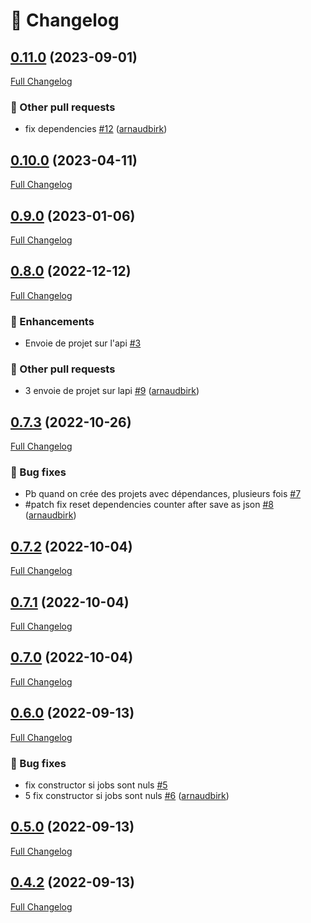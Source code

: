 # 📑 Changelog

## [0.11.0](https://github.com/ign-gpao/builder-python/tree/0.11.0) (2023-09-01)

[Full Changelog](https://github.com/ign-gpao/builder-python/compare/0.10.0...0.11.0)

### 📁 Other pull requests

- fix dependencies [\#12](https://github.com/ign-gpao/builder-python/pull/12) ([arnaudbirk](https://github.com/arnaudbirk))

## [0.10.0](https://github.com/ign-gpao/builder-python/tree/0.10.0) (2023-04-11)

[Full Changelog](https://github.com/ign-gpao/builder-python/compare/0.9.0...0.10.0)

## [0.9.0](https://github.com/ign-gpao/builder-python/tree/0.9.0) (2023-01-06)

[Full Changelog](https://github.com/ign-gpao/builder-python/compare/0.8.0...0.9.0)

## [0.8.0](https://github.com/ign-gpao/builder-python/tree/0.8.0) (2022-12-12)

[Full Changelog](https://github.com/ign-gpao/builder-python/compare/0.7.3...0.8.0)

### 🚀 Enhancements

- Envoie de projet sur l'api [\#3](https://github.com/ign-gpao/builder-python/issues/3)

### 📁 Other pull requests

- 3 envoie de projet sur lapi [\#9](https://github.com/ign-gpao/builder-python/pull/9) ([arnaudbirk](https://github.com/arnaudbirk))

## [0.7.3](https://github.com/ign-gpao/builder-python/tree/0.7.3) (2022-10-26)

[Full Changelog](https://github.com/ign-gpao/builder-python/compare/0.7.2...0.7.3)

### 🐛 Bug fixes

- Pb quand on crée des projets avec dépendances, plusieurs fois [\#7](https://github.com/ign-gpao/builder-python/issues/7)
- \#patch fix reset dependencies counter after save as json [\#8](https://github.com/ign-gpao/builder-python/pull/8) ([arnaudbirk](https://github.com/arnaudbirk))

## [0.7.2](https://github.com/ign-gpao/builder-python/tree/0.7.2) (2022-10-04)

[Full Changelog](https://github.com/ign-gpao/builder-python/compare/0.7.1...0.7.2)

## [0.7.1](https://github.com/ign-gpao/builder-python/tree/0.7.1) (2022-10-04)

[Full Changelog](https://github.com/ign-gpao/builder-python/compare/0.7.0...0.7.1)

## [0.7.0](https://github.com/ign-gpao/builder-python/tree/0.7.0) (2022-10-04)

[Full Changelog](https://github.com/ign-gpao/builder-python/compare/0.6.0...0.7.0)

## [0.6.0](https://github.com/ign-gpao/builder-python/tree/0.6.0) (2022-09-13)

[Full Changelog](https://github.com/ign-gpao/builder-python/compare/0.5.0...0.6.0)

### 🐛 Bug fixes

- fix constructor si jobs sont nuls [\#5](https://github.com/ign-gpao/builder-python/issues/5)
- 5 fix constructor si jobs sont nuls [\#6](https://github.com/ign-gpao/builder-python/pull/6) ([arnaudbirk](https://github.com/arnaudbirk))

## [0.5.0](https://github.com/ign-gpao/builder-python/tree/0.5.0) (2022-09-13)

[Full Changelog](https://github.com/ign-gpao/builder-python/compare/0.4.2...0.5.0)

## [0.4.2](https://github.com/ign-gpao/builder-python/tree/0.4.2) (2022-09-13)

[Full Changelog](https://github.com/ign-gpao/builder-python/compare/72ce6462718f040068cbe312c77a60b86a1448b9...0.4.2)



